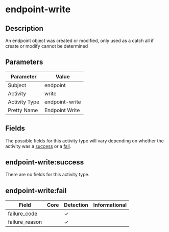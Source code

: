 endpoint-write
==============

Description
-----------
An endpoint object was created or modified, only used as a catch all if create or modify cannot be determined

Parameters
----------
| Parameter     | Value          |
| ------------- | -------------- |
| Subject       | endpoint       |
| Activity      | write          |
| Activity Type | endpoint-write |
| Pretty Name   | Endpoint Write |


Fields
------

The possible fields for this activity type will vary depending on whether the activity was a [success](#endpoint-writesuccess) or a [fail](#endpoint-writefail).


endpoint-write:success
----------------------

There are no fields for this activity type.


endpoint-write:fail
-------------------

| Field          | Core | Detection | Informational |
| -------------- | ---- | --------- | ------------- |
| failure_code   |      | &#10003;  |               |
| failure_reason |      | &#10003;  |               |